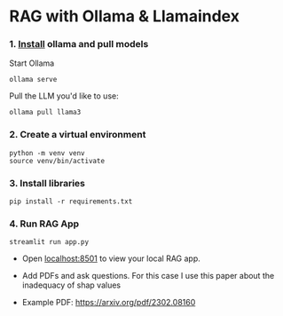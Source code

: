 # RAG with Ollama & Llamaindex


### 1. [Install](https://github.com/ollama/ollama?tab=readme-ov-file) ollama and pull models

Start Ollama

```shell
ollama serve
```

Pull the LLM you'd like to use:

```shell
ollama pull llama3
```

### 2. Create a virtual environment

```shell
python -m venv venv
source venv/bin/activate
```

### 3. Install libraries

```shell
pip install -r requirements.txt
```

### 4. Run RAG App

```shell
streamlit run app.py
```

- Open [localhost:8501](http://localhost:8501) to view your local RAG app.

- Add PDFs and ask questions. For this case I use this paper about the inadequacy of shap values
- Example PDF: https://arxiv.org/pdf/2302.08160
